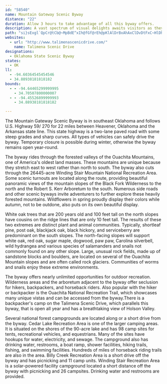 ```yaml
---
id: "58540"
name: Mountain Gateway Scenic Byway
distance: "22"
duration: Allow 3 hours to take advantage of all this byway offers.
description: A vast spectrum of visual delights awaits visitors as they travel along this lofty highway. Vista points provide an array of views from the shades of green in the foreground trees to the blue haze in the distant mountain slopes. Large fields of rock and gnarled trees created by winter winds and ice give testimony to the harsh environment the early settlers experienced on these mountains. Enjoy the sweeping sights and sounds among some of the highest points Oklahoma has to offer.
path: "si}sExgl`QpCr@tCb@~MpBdE^xIh@fGf@rEh@pKlAlDrBxAhAxClDvDtFxC~HlDhNxCzJ|AbDlEpGpJbHxCjBvHxGdNnPzGnKdEdFzBzB~EnDtF|ChFnBxEbBtEhArFx@bj@~Gn]xEfIx@bB@j\\iGvMsBzW{Ex@KjB?pCr@~@x@hCzDrArDHpDR`DdAzGN~B?bIHlG~@~Fl@~BrCnGhAvAzBtBfDdBbDfA`Hh@znAi@tO{Ap[mE`KDvVf@hDGjIs@`pAaPdFe@zB?hDXxCx@vEzBfGxDjMxKrCjApDb@hAA|Ea@rC_AnCcBlCaDfE}Kd@qBn@{DXwFxAyb@lA}IlKqXhByDlEsE~Ay@nLsD~BWzBAxAd@dCrArA~@~OdRtIpEtAJrAKxe@mLlC_AdDaB`DyBtAyAdGmIvF}PnGiTrBuKpDca@hG}VxAqNHuJuAo\\EmFDuOd@mb@RaFb@wF^mD~@uFnCmK|@_ClCwFhI{OzEaIpIgMlEiHdMcXbGgJnBaCtMsN`EyD|CiDtFeHvQiYpQ_X`DqFrC}GbCaJdM{t@h@aHHuB@}DKaGcCeVc@_FKsEP{JpEghA~@gm@E{C_@yJ_@eFcAuImAuImHeb@cDqT]wDOmDWmXCaMHyGtB{SVsDd@qMDy`@K{Qd@mOj@oK`DkZ"
websites:
  - url: "http://www.talimenascenicdrive.com/"
    name: Talimena Scenic Drive
designations:
  - Oklahoma State Scenic Byway
states:
  - OK
ll:
  - -94.60364545454546
  - 34.88938181818182
bounds:
  - - -94.64465299999995
    - 34.70507800000007
  - - -94.45526899999993
    - 34.88938181818182

---
```


The Mountain Gateway Scenic Byway is in southeast Oklahoma and follows U.S. Highway 59/ 270 for 22 miles between Heavener, Oklahoma and the Arkansas state line. This state highway is a two-lane paved road with some steep grades and sharp curves. All types of vehicles can safely drive the byway. Temporary closure is possible during winter, otherwise the byway remains open year-round.

The byway rides through the forested valleys of the Ouachita Mountains, one of America's oldest land masses. These mountains are unique because they stretch east to west rather than north to south. The byway also cuts through the 26445-acre Winding Stair Mountain National Recreation Area. Some scenic turnouts are located along the route, providing beautiful panoramic views of the mountain slopes of the Black Fork Wilderness to the north and the Robert S. Kerr Arboretum to the south. Numerous side roads and other scenic byways invite adventurers to further explore these heavily forested mountains. Wildflowers in spring proudly display their colors while autumn, not to be outdone, also puts on its own beautiful display.

White oak trees that are 200 years old and 100 feet tall on the north slopes have cousins on the ridge lines that are only 10 feet tall. The results of these two extremes are distinct plant and animal communities. Typically, shortleaf pine, post oak, blackjack oak, black hickory, and serviceberry are predominant on the south slopes. The north-facing slopes will support white oak, red oak, sugar maple, dogwood, paw paw, Carolina silverbell, wild hydrangea and various species of salamanders and snails not commonly found on any other slope. Large, unusual rock fields, made up of sandstone blocks and boulders, are located on several of the Ouachita Mountain slopes and are often called rock glaciers. Communities of worms and snails enjoy these extreme environments.

The byway offers nearly unlimited opportunities for outdoor recreation. Wilderness areas and the arboretum adjacent to the byway offer seclusion for hikers, backpackers, and horseback riders. Also popular with the hiker or backpacker is the Ouachita National Recreation Trail, which showcases many unique vistas and can be accessed from the byway.There is a backpacker's camp on the Talimena Scenic Drive, which parallels this byway, that is open all year and has a breathtaking view of Holson Valley.

Several national forest campgrounds are located along or a short drive from the byway. Cedar Lake Recreation Area is one of the larger camping areas. It is situated on the shores of the 90-acre lake and has 98 camp sites for tents, recreational vehicles, and equestrians. Many of the sites have hookups for water, electricity, and sewage. The campground also has drinking water, restrooms, a boat ramp, shower facilities, hiking trails, fishing, and swimming facilities. Hundreds of miles of horseback riding trails are also in the area. Billy Creek Recreation Area is a short drive off the byway and has picnicking and 11 camp units. Winding Stair Recreation Area is a solar-powered facility campground located a short distance off the byway with picnicking and 26 campsites. Drinking water and restrooms are provided.
